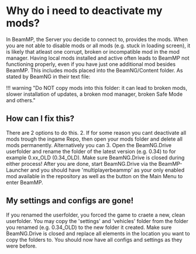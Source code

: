 # Why do i need to deactivate my mods?

In BeamMP, the Server you decide to connect to, provides the mods.
When you are not able to disable mods or all mods (e.g. stuck in loading screen), it is likely that atleast one corrupt, broken or incompatible mod in the mod manager.
Having local mods installed and active often leads to BeamMP not functioning properly, even if you have just one additional mod besides BeamMP.
This includes mods placed into the BeamNG/Content folder. As stated by BeamNG in their text file:

!!! warning "Do NOT copy mods into this folder: it can lead to broken mods, slower installation of updates, a broken mod manager, broken Safe Mode and others."

## How can I fix this?

There are 2 options to do this.
2. If for some reason you cant deactivate all mods trough the ingame Repo, then open your mods folder and delete all mods permanently. Alternatively you can
3. Open the BeamNG.Drive userfolder and rename the folder of the latest version (e.g. 0.34) to for example 0.xx_OLD (0.34_OLD).
Make sure BeamNG.Drive is closed during either process!
After you are done, start BeamNG.Drive via the BeamMP-Launcher and you should have 'multiplayerbeammp' as your only enabled mod available in the repository as well as the button on the Main Menu to enter BeamMP.

## My settings and configs are gone!

If you renamed the userfolder, you forced the game to craete a new, clean userfolder. You may copy the 'settings' and 'vehicles' folder from the folder you renamed (e.g. 0.34_OLD) to the new folder it created.
Make sure BeamNG.Drive is closed and replace all elements in the location you want to copy the folders to. You should now have all configs and settings as they were before.
